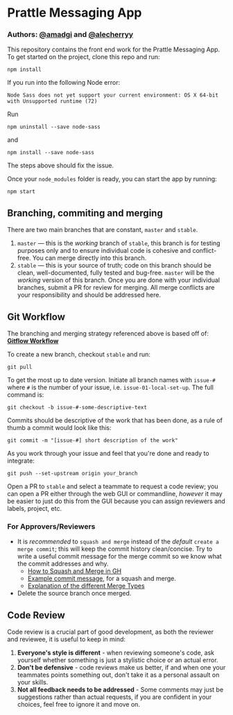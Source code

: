 # Prattle Messaging App
### __Authors__: [@amadgi](https://github.com/amadgi) and [@alecherryy](https://github.com/alecherryy)
This repository contains the front end work for the Prattle Messaging App. To get started on the project, clone this repo and run:
```
npm install
```

If you run into the following Node error:

```
Node Sass does not yet support your current environment: OS X 64-bit with Unsupported runtime (72)
```

Run
```
npm uninstall --save node-sass
```
and
```
npm install --save node-sass
```

The steps above should fix the issue.

Once your `node_modules` folder is ready, you can start the app by running:
```
npm start
```

## Branching, commiting and merging
 There are two main branches that are constant, `master` and `stable`.
 
1. `master` — this is the _working_ branch of `stable`, this branch is for testing purposes only and to ensure individual code is cohesive and conflict-free. You can merge directly into this branch.
2. `stable` — this is your source of truth; code on this branch should be clean, well-documented, fully tested and bug-free. `master` will be the _working_ version of this branch. Once you are done with your individual branches, submit a PR for review for merging. All merge conflicts are your responsibility and should be addressed here.

## Git Workflow
 The branching and merging strategy referenced above is based off of: **[Gitflow Workflow](https://www.atlassian.com/git/tutorials/comparing-workflows/gitflow-workflow)**

 To create a new branch, checkout `stable` and run:
  ```
  git pull
  ```
 To get the most up to date version. Initiate all branch names with `issue-#` where `#` is the number of your issue, i.e. `issue-01-local-set-up`. The full command is:
 ```
 git checkout -b issue-#-some-descriptive-text
 ```
 Commits should be descriptive of the work that has been done, as a rule of thumb a commit would look like this:
 ```
 git commit -m "[issue-#] short description of the work"
 ```
 As you work through your issue and feel that you're done and ready to integrate:
 ```
 git push --set-upstream origin your_branch
 ```
Open a PR to `stable` and select a teammate to request a code review; you can open a PR either through the web GUI or commandline, _however_ it may be easier to just do this from the GUI because you can assign reviewers and labels, project, etc.

### For Approvers/Reviewers
- It is _recommended_ to `squash and merge` instead of the _default_ `create a merge commit`; this will keep the commit history clean/concise. Try to write a useful commit message for the merge commit so we know what the commit addresses and why.
    - [How to Squash and Merge in GH](https://help.github.com/en/github/administering-a-repository/configuring-commit-squashing-for-pull-requests)
    - [Example commit message](https://thoughtbot.com/blog/don-t-forget-the-silent-step-when-you-squash-and-merge), for a squash and merge.
    - [Explanation of the different Merge Types](https://rietta.com/blog/github-merge-types/)
- Delete the source branch once merged.

## Code Review
Code review is a crucial part of good development, as both the reviewer and reviewee, it is useful to keep in mind:

1. **Everyone's style is different** - when reviewing someone's code, ask yourself whether something is just a stylistic choice or an actual error.
2. **Don't be defensive** - code reviews make us better, if and when one your teammates points something out, don't take it as a personal assault on your skills.
3. **Not all feedback needs to be addressed** - Some comments may just be suggestions rather than actual requests, if you are confident in your choices, feel free to ignore it and move on.
